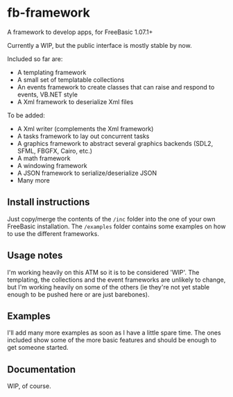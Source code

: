 # fb-framework
A framework to develop apps, for FreeBasic 1.07.1+

Currently a WIP, but the public interface is mostly stable by now.

Included so far are:

* A templating framework
* A small set of templatable collections
* An events framework to create classes that can raise and respond to events, VB.NET style
* A Xml framework to deserialize Xml files

To be added:

* A Xml writer (complements the Xml framework)
* A tasks framework to lay out concurrent tasks
* A graphics framework to abstract several graphics backends (SDL2, SFML, FBGFX, Cairo, etc.)
* A math framework
* A windowing framework
* A JSON framework to serialize/deserialize JSON
* Many more

## Install instructions
Just copy/merge the contents of the `/inc` folder into the one of your own FreeBasic installation. The `/examples` folder contains some examples on how to use the different frameworks.

## Usage notes
I'm working heavily on this ATM so it is to be considered 'WIP'. The templating, the collections and the event frameworks are unlikely to change, but I'm working heavily on some of the others (ie they're not yet stable enough to be pushed here or are just barebones).

## Examples
I'll add many more examples as soon as I have a little spare time. The ones included show some of the more basic features and should be enough to get someone started.

## Documentation
WIP, of course.
